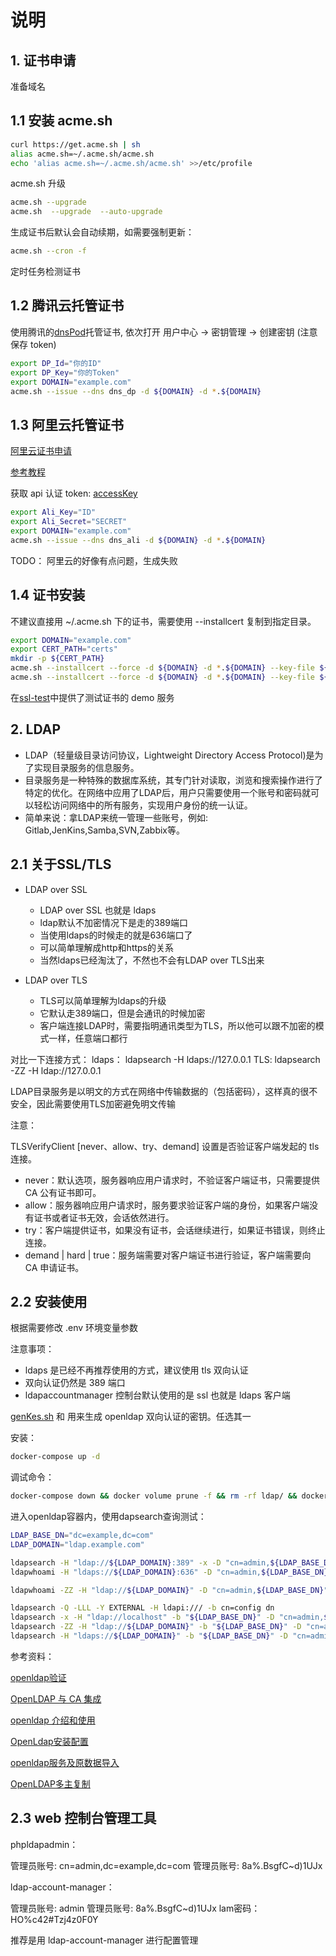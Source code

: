# 说明

## 1. 证书申请

准备域名

## 1.1 安装 acme.sh

```bash
curl https://get.acme.sh | sh
alias acme.sh=~/.acme.sh/acme.sh
echo 'alias acme.sh=~/.acme.sh/acme.sh' >>/etc/profile
```

acme.sh 升级

```bash
acme.sh --upgrade
acme.sh  --upgrade  --auto-upgrade
```

生成证书后默认会自动续期，如需要强制更新：

```bash
acme.sh --cron -f
```

定时任务检测证书

## 1.2 腾讯云托管证书

使用腾讯的[dnsPod](dnspod.cn)托管证书, 依次打开 用户中心 -> 密钥管理 -> 创建密钥 (注意保存 token)

```bash
export DP_Id="你的ID"
export DP_Key="你的Token"
export DOMAIN="example.com"
acme.sh --issue --dns dns_dp -d ${DOMAIN} -d *.${DOMAIN}
```

## 1.3 阿里云托管证书

[阿里云证书申请](https://zhuanlan.zhihu.com/p/112300451)

[参考教程](https://developer.aliyun.com/article/692073)

获取 api 认证 token: [accessKey](https://ak-console.aliyun.com/#/accesskey)

```bash
export Ali_Key="ID"
export Ali_Secret="SECRET"
export DOMAIN="example.com"
acme.sh --issue --dns dns_ali -d ${DOMAIN} -d *.${DOMAIN}
```

TODO： 阿里云的好像有点问题，生成失败

## 1.4 证书安装

不建议直接用 ~/.acme.sh 下的证书，需要使用 --installcert 复制到指定目录。

```bash
export DOMAIN="example.com"
export CERT_PATH="certs"
mkdir -p ${CERT_PATH}
acme.sh --installcert --force -d ${DOMAIN} -d *.${DOMAIN} --key-file ${CERT_PATH}/${DOMAIN}.key --fullchain-file ${CERT_PATH}/${DOMAIN}.crt --ca-file ${CERT_PATH}/ca.crt
acme.sh --installcert --force -d ${DOMAIN} -d *.${DOMAIN} --key-file ${CERT_PATH}/${DOMAIN}-key.pem --fullchain-file ${CERT_PATH}/${DOMAIN}.pem --ca-file ${CERT_PATH}/ca.pem
```

在[ssl-test](ssl-test)中提供了测试证书的 demo 服务

## 2. LDAP

- LDAP（轻量级目录访问协议，Lightweight Directory Access Protocol)是为了实现目录服务的信息服务。
- 目录服务是一种特殊的数据库系统，其专门针对读取，浏览和搜索操作进行了特定的优化。在网络中应用了LDAP后，用户只需要使用一个账号和密码就可以轻松访问网络中的所有服务，实现用户身份的统一认证。
- 简单来说：拿LDAP来统一管理一些账号，例如: Gitlab,JenKins,Samba,SVN,Zabbix等。

## 2.1 关于SSL/TLS

- LDAP over SSL
  - LDAP over SSL 也就是 ldaps
  - ldap默认不加密情况下是走的389端口
  - 当使用ldaps的时候走的就是636端口了
  - 可以简单理解成http和https的关系
  - 当然ldaps已经淘汰了，不然也不会有LDAP over TLS出来

- LDAP over TLS
  - TLS可以简单理解为ldaps的升级
  - 它默认走389端口，但是会通讯的时候加密
  - 客户端连接LDAP时，需要指明通讯类型为TLS，所以他可以跟不加密的模式一样，任意端口都行

对比一下连接方式：
ldaps： ldapsearch -H ldaps://127.0.0.1
TLS:   ldapsearch -ZZ -H ldap://127.0.0.1

LDAP目录服务是以明文的方式在网络中传输数据的（包括密码），这样真的很不安全，因此需要使用TLS加密避免明文传输

注意：

TLSVerifyClient [never、allow、try、demand] 设置是否验证客户端发起的 tls 连接。

- never：默认选项，服务器响应用户请求时，不验证客户端证书，只需要提供 CA 公有证书即可。
- allow：服务器响应用户请求时，服务要求验证客户端的身份，如果客户端没有证书或者证书无效，会话依然进行。
- try：客户端提供证书，如果没有证书，会话继续进行，如果证书错误，则终止连接。
- demand | hard | true：服务端需要对客户端证书进行验证，客户端需要向 CA 申请证书。

## 2.2 安装使用

根据需要修改 .env 环境变量参数

注意事项：

- ldaps 是已经不再推荐使用的方式，建议使用 tls 双向认证
- 双向认证仍然是 389 端口
- ldapaccountmanager 控制台默认使用的是 ssl 也就是 ldaps 客户端

[genKes.sh](./genKes.sh) 和 [](./genKes-2.sh) 用来生成 openldap 双向认证的密钥。任选其一

安装：

```bash
docker-compose up -d
```

调试命令：

```bash
docker-compose down && docker volume prune -f && rm -rf ldap/ && docker-compose up -d
```

进入openldap容器内，使用dapsearch查询测试：

```bash
LDAP_BASE_DN="dc=example,dc=com"
LDAP_DOMAIN="ldap.example.com"

ldapsearch -H "ldap://${LDAP_DOMAIN}:389" -x -D "cn=admin,${LDAP_BASE_DN}" -w '8a%.BsgfC~d)1UJx'
ldapwhoami -H "ldaps://${LDAP_DOMAIN}:636" -D "cn=admin,${LDAP_BASE_DN}" -w '8a%.BsgfC~d)1UJx'

ldapwhoami -ZZ -H "ldap://${LDAP_DOMAIN}" -D "cn=admin,${LDAP_BASE_DN}" -w '8a%.BsgfC~d)1UJx'

ldapsearch -Q -LLL -Y EXTERNAL -H ldapi:/// -b cn=config dn
ldapsearch -x -H "ldap://localhost" -b "${LDAP_BASE_DN}" -D "cn=admin,${LDAP_BASE_DN}" -w'8a%.BsgfC~d)1UJx'
ldapsearch -ZZ -H "ldap://${LDAP_DOMAIN}" -b "${LDAP_BASE_DN}" -D "cn=admin,${LDAP_BASE_DN}" -w'8a%.BsgfC~d)1UJx'
ldapsearch -H "ldaps://${LDAP_DOMAIN}" -b "${LDAP_BASE_DN}" -D "cn=admin,${LDAP_BASE_DN}" -w'8a%.BsgfC~d)1UJx'
```

参考资料：

[openldap验证](https://blog.51cto.com/nanfeibobo/2119719)

[OpenLDAP 与 CA 集成](https://wiki.shileizcc.com/confluence/pages/viewpage.action?pageId=40566848)

[openldap 介绍和使用](https://outmanzzq.github.io/2020/05/12/openldap/)

[OpenLdap安装配置](https://my.oschina.net/yx571304/blog/2231135)

[openldap服务及原数据导入](https://www.jianshu.com/p/aefb071e4b45)

[OpenLDAP多主复制](https://www.cnblogs.com/MR-YY/p/12598170.html)

## 2.3 web 控制台管理工具

phpldapadmin：

管理员账号: cn=admin,dc=example,dc=com
管理员账号: 8a%.BsgfC~d)1UJx

ldap-account-manager：

管理员账号: admin
管理员账号: 8a%.BsgfC~d)1UJx
lam密码：HO%c42#Tzj4z0F0Y

推荐是用 ldap-account-manager 进行配置管理
